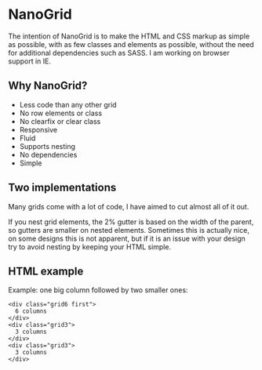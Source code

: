 # NanoGrid

The intention of NanoGrid is to make the HTML and CSS markup as simple as possible, with as few classes and elements as possible, without the need for additional dependencies such as SASS. I am working on browser support in IE.

## Why NanoGrid?

- Less code than any other grid
- No row elements or class
- No clearfix or clear class
- Responsive
- Fluid
- Supports nesting
- No dependencies
- Simple

## Two implementations

Many grids come with a lot of code, I have aimed to cut almost all of it out.

If you nest grid elements, the 2% gutter is based on the width of the parent, so gutters are smaller on nested elements. Sometimes this is actually nice, on some designs this is not apparent, but if it is an issue with your design try to avoid nesting by keeping your HTML simple.

## HTML example

Example: one big column followed by two smaller ones:

    <div class="grid6 first">
      6 columns
    </div>
    <div class="grid3">
      3 columns
    </div>
    <div class="grid3">
      3 columns
    </div>